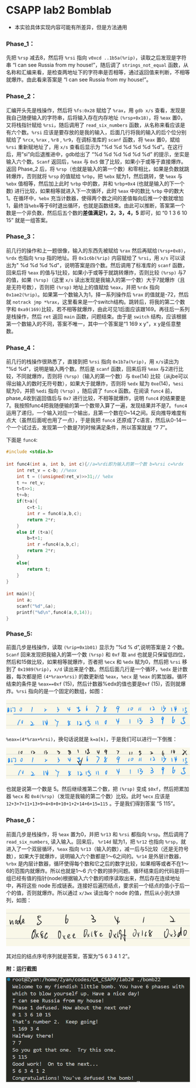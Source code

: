 # CSAPP lab2 Bomblab

* 本实验具体实现内容可能有所差异，但是方法通用

### **Phase_1**：

先把 `%rsp` 减去8，然后将 `%rsi` 指向 `v0xcd ..1b5a(%rip)`，读取之后发现是字符串 “I can see Russia from my house!”，随后调了 `strings_not_equal` 函数，从名称和汇编来看，是检查两地址下的字符串是否相等，通过返回值来判断，不相等就爆炸。由此看来答案是 “I can see Russia from my house!”。

### **Phase_2**：

汇编开头先是栈操作，然后将 `%fs:0x28` 赋给了 `%rax`，用 `gdb x/s` 查看，发现是我自己随便输入的字符串，后将输入存在内存地址 `(%rsp+0x18)`，将 `%eax` 置0，又将栈指针赋给 `%rsi`，随后调用了 `read_six_numbers` 函数，从名称来看应该是有六个数。`%rsi` 应该是要存放的是我的输入，后面几行将我的输入的后个位分别赋给了 `%rcx`, `%rax` , `%r8` , `%r9`，在调标准库的 `scanf` 函数，将 `%eax` 置0，斌给 `%rsi` 重新赋地址了，用 `x/s` 查看后显示为 "%d %d %d %d %d %d"。在这行后，用”si”向后退推进中，gdb给出了 “%d %d %d %d %d %d” 的提示，坐实是输入六个数。`Scanf` 返回后，`%eax` 与 `0x5` 做了比较，如果小于或等于直接爆炸。返回 Phase_2 后，将 `%rsp`（也就是输入的第一个数）和零相比，如果是负数就跳转爆炸，否则就将 `%rsp` 的值赋给 `%rbp`，把 `%ebx` 赋为1，然后跳转，使 `%eax` 与 `%ebx` 值相等，然后加上此时 `%rbp` 中的数，并和 `%rbp+0x4` (也就是输入的下一个数) 进行比较，如果相等就进入下一次循环，此时 `%eax` 中的数比 `%rbp` 中的数大1。在循环中，`%ebx` 充当计数器，使得两个数之间的差值每向后推一个数就增加1，最终当`%ebx`等于6时退出循环，也就是函数结束。由此可以推断，答案第一个数是一个非负数，然后后五个数的**差值满足1，2，3，4，5** 即可，如 “0 1 3 6 10 15” 就是一组答案。

### **Phase_3**：

前几行的操作和上一题很像，输入的东西先被赋给 `%rax` 然后再赋给`(%rsp+0x8)`，`%rdx` 也指向 `%rsp` 指的地址。将 `0x1c6b(%rip)` 内容赋给了 `%rsi`，用 `x/s` 可以读出为" %d %d %d %d"，说明答案是四个数。然后调用了标准库的 `scanf` 函数，回来后将 `%eax` 的值与1比较，如果小于或等于就跳转爆炸，否则比较 `(%rsp)` 与7的值，如果 `(%rsp)`（这里 `x/s` 读出发现是我输入的第一个数）大于7就爆炸（且是无符号数），否则把 `(%rsp)` 地址上的值赋给 `%eax`，并把 `%rdx` 指向 `0x1ae2(%rip)`。如果第一个数输入为1，择一系列操作后 `%rax` 的值就是-72，然后就 `notrack jmp *%rax`，这里看来是一个switch结构。跳转后，将我的第二个数字和 `0xa9(169)`比较，若不相等就爆炸，由此可见1后面应该跟169。再往后一系列是栈操作，然后 `ret` 返回 `main` 函数，问题结束。由于是 `switch` 结构，应该根据第一个数输入的不同，答案不唯一，其中一个答案是“1 169 x y”，x y是任意整数。

### Phase_4：

前几行的栈操作很熟悉了，直接到把 `%rsi` 指向 `0x1b7a(%rip)`，用 `x/s`读出为 "%d %d"，说明是输入两个数。然后是 `scanf` 函数，回来后将 `%eax` 与2进行比较，不同就爆炸，否则将 `(%rsp)`（输入的第一个数）与 `0xe`(14) 比较（从jbe可以得出输入的数时无符号数），如果大于就爆炸，否则将 `%edx` 赋为 `0xe`(14)，`%esi` 赋为0，并把 `%edi` 指向 `(%rsp)` ，随后调了 `func4` 函数。在阅读 `func4` 前，phase_4收到返回值后与 `0x7` 进行比较，不相等就爆炸，说明 `func4` 的结果要是7。我按照func4把我随便输的第一个数带入算了一遍，发现结果并不是7。`func4` 运用了递归，一个输入对应一个输出，且第一个数在0~14之间。反向推导难度有点大（虽然后面呢也用了一点），于是我把 `func4` 还原成了c语言，然后从0-14一个一个试过去，发现第一个数是7的时候满足条件，所以答案就是 “7 7”。

下面是 `func4`:

```c
#include <stdio.h>

int func4(int a, int b, int c){//a=%rdi即为输入的第一个数 b=%rsi c=%rdx
    int ret_v = c-b; //%eax
    int t = ((unsigned)ret_v)>>31;// %ebx
    t += ret_v;
    t=t>>1;
    t+=b;
    if(t>a){
        c=t-1;
        int r = func4(a,b,c);
        return 2*r;
    }
    else if (t<a){
        b=t+1;
        int r =func4(a,b,c);
        return 2*r;
    }
    else{
        return t;
    }
}

int main(){
    int a;
    scanf("%d",&a);
    printf("%d\n",func4(a,0,14));
}
```



### **Phase_5:** 

前面几步是栈操作，读取 `(%rip+0x1b01)` 显示为 ”%d % d”,说明答案是 2 个数。`Scanf` 回来发现把我输入的第一个数 `(%rsp)` 和 `0xf` 取 `and` 也就是只保留低四位，然后和15做比较，如果相等就爆炸，否者把 `%ecx` 和 `%edx` 赋为0，然后把 `%rsi` 移到了 `0x1989(%rip)`，`x/d` 读出来是个数。然后后面几行是一个循环，`%edx` 是计数器，每次都是把 `(4*%rax+%rsi)` 的数更新给 `%eax`，`%ecx` 是 `%eax` 的累加器。循环结束的条件是 `%eax==0xf` (15)，然后计数器%edx的值也要是`0xf` (15)，否则就爆炸。`%rsi` 指向的是一个固定的数组，如图：

![image1](./pictures/image1.jpeg)

`%eax=(4*%rax+%rsi)`，换句话说就是 `k=a[k]`，于是我们可以进行一下倒推：

![image2](./pictures/image2.jpeg)

也就是说第一个数是 5。然后继续推第二个数，把 `(%rsp)` 变成 `$0xf`，然后把累加器 `%ecx` 和 `0x4(%rsp)`（发现是我输的第二个数）比较。此时 `%ecx` 应该是 `12+3+7+11+13+9+4+8+0+10+1+2+14+6+15=115` 。于是我们得到答案 “5 115”。



### **Phase_6**：

前面几步是栈操作，将 `%eax` 置为0，并把 `%r13` 和 `%rsi` 都指向 `%rsp`。然后调用了 `read_six_numbers`, 读入输入。回来后， `%r14d` 赋为1，把 `%r12` 也指向 `%rsp`，就进入了一个双层循环，`%eax` 指向 `%r13`（输入的数），减一后与5比较（还是无符号数），如果大于就爆炸，说明输入六个数都是1～6之间的。`%r14` 是外层计数器，`%rbx` 是内层计数器，循环使得每个数和它之后的数字比较，如果相等或者不在1～6的范围内就爆炸。所以也就是1～6 六个数的排列问题。循环结束后的代码是将一组已经有值的指针(node)根据输入六个数的顺序读取出来，然后存在连续地址中，再将这些 node 形成链表。连接好后遍历结点，要求前一个结点的值小于后一个的值，否则就爆炸。所以通过 `x/3wx` 读出每个 node 的值，然后从小到大排列，如图：

<img src="./pictures/image3.jpeg" alt="image2" style="zoom:50%;" />

其对应的结点序号序列就是答案，答案为”5 6 3 4 1 2”。



**附：运行截图**

<img src="./pictures/image4.png"  />
